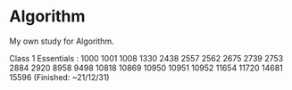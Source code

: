 # Algorithm
My own study for Algorithm.

Class 1 Essentials : 1000 1001 1008 1330 2438 2557 2562 2675 2739 2753 2884 2920 8958 9498 10818 10869 10950 10951 10952 11654 11720 14681 15596 (Finished: ~21/12/31)
